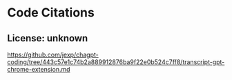 # Code Citations

## License: unknown
https://github.com/jexp/chagpt-coding/tree/443c57e1c74b2a889912876ba9f22e0b524c7ff8/transcript-gpt-chrome-extension.md